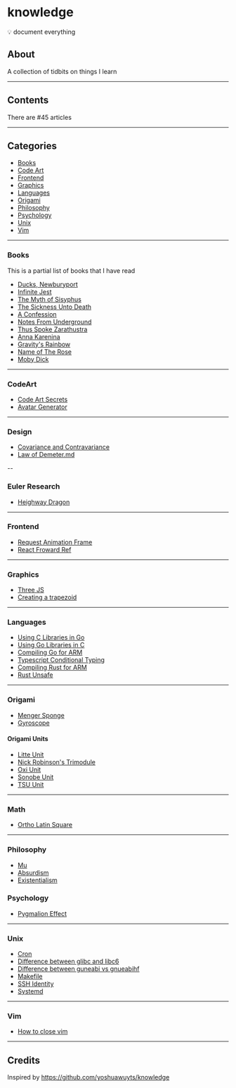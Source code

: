 # knowledge
💡 document everything

## About

A collection of tidbits on things I learn

---

## Contents

There are #45 articles

---

## Categories

- [Books](#books)
- [Code Art](#CodeArt)
- [Frontend](#Frontend)
- [Graphics](#graphics)
- [Languages](#languages)
- [Origami](#origami)
- [Philosophy](#philosophy)
- [Psychology](#psychology)
- [Unix](#unix)
- [Vim](#vim)

---

### Books

This is a partial list of books that I have read

- [Ducks, Newburyport](/books/experimental/ducks-newburyport.yml)
- [Infinite Jest](/books/experimental/infinite-jest.yml)
- [The Myth of Sisyphus](/books/absurdism/the-myth-of-sisyphus.yml)
- [The Sickness Unto Death](/books/absurdism/the-sickness-unto-death.yml)
- [A Confession](/books/existentialism/a-confession.yml)
- [Notes From Underground](/books/existentialism/notes-from-underground.yml)
- [Thus Spoke Zarathustra](/books/philosophy/thus-spoke-zarathustra.yml)
- [Anna Karenina](/books/realism/anna-karenina.yml)
- [Gravity's Rainbow](/books/fiction/gravity-s-rainbow.yml)
- [Name of The Rose](/books/fiction/name-of-the-rose.yml)
- [Moby Dick](/books/fiction/moby-dick.yml)

---

### CodeArt

- [Code Art Secrets](/code-art/code-art-secrets.md)
- [Avatar Generator](/code-art/avatar-generator.md)

---

### Design

- [Covariance and Contravariance](/design/covariance-and-contravariance.md)
- [Law of Demeter.md](/design/law-of-demeter.md)

--

### Euler Research

- [Heighway Dragon](/euler-research/heighway-dragon/README.md)

---

### Frontend

- [Request Animation Frame](/frontend/browser/raf.md)
- [React Froward Ref](/frontend/react/forward-ref.md)

---

### Graphics

- [Three JS](/graphics/three-js.md)
- [Creating a trapezoid](/graphics/creating-a-trapezoid.md)

---

### Languages

- [Using C Libraries in Go](/languages/go/cgo/using-c-libraries-in-go.md)
- [Using Go Libraries in C](/languages/go/cgo/using-go-libraries-in-c.md)
- [Compiling Go for ARM](/languages/go/cross-compilation/ARM.md)
- [Typescript Conditional Typing](/languages/typescript/conditional-typing.md)
- [Compiling Rust for ARM](/languages/rust/cross-compilation/ARM.md)
- [Rust Unsafe](/languages/rust/unsafe.md)

---

### Origami

- [Menger Sponge](/origami/fractals/menger-sponge.md)
- [Gyroscope](/origami/cubes/gyroscope.md)

#### Origami Units

- [Litte Unit](origami/units/little-unit.md)
- [Nick Robinson's Trimodule](origami/units/nick-trimodule.md)
- [Oxi Unit](origami/units/oxi.md)
- [Sonobe Unit](origami/units/sonobe.md)
- [TSU Unit](origami/units/tsu.md)

---

### Math

- [Ortho Latin Square](/math/ortho-latin-square.md)

---

### Philosophy

- [Mu](/philosophy/mu.md)
- [Absurdism](/philosophy/absurdism.md)
- [Existentialism](/philosophy/existentialism.md)

### Psychology

- [Pygmalion Effect](/psychology/pygmalion-effect.md)

---

### Unix

- [Cron](/unix/cron.md)
- [Difference between glibc and libc6](/unix/diff-libgc-and-libc6.md)
- [Difference between guneabi vs gnueabihf](/unix/gnueabi-vs-gnueabihf.md)
- [Makefile](/unix/makefile.md)
- [SSH Identity](/unix/ssh-identity.md)
- [Systemd](unix/systemd.md)

---

### Vim

- [How to close vim](/vim/how-to-close.md)

---

## Credits

Inspired by https://github.com/yoshuawuyts/knowledge
